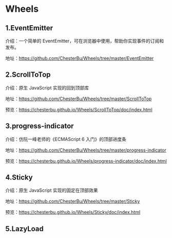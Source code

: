 # Wheels


## 1.EventEmitter
介绍：一个简单的 EventEmitter，可在浏览器中使用，帮助你实现事件的订阅和发布。

地址：https://github.com/ChesterBu/Wheels/tree/master/EventEmitter


## 2.ScrollToTop
介绍：原生 JavaScript 实现的回到顶部库

地址：https://github.com/ChesterBu/Wheels/tree/master/ScrollToTop

预览：https://chesterbu.github.io/Wheels/ScrollToTop/doc/index.html


## 3.progress-indicator
介绍：仿阮一峰老师的《ECMAScript 6 入门》的顶部进度条

地址：https://github.com/ChesterBu/Wheels/tree/master/progress-indicator

预览：https://chesterbu.github.io/Wheels/progress-indicator/doc/index.html

## 4.Sticky
介绍：原生 JavaScript 实现的固定在顶部效果

地址：https://github.com/ChesterBu/Wheels/tree/master/Sticky

预览：https://chesterbu.github.io/Wheels/Sticky/doc/index.html

## 5.LazyLoad
